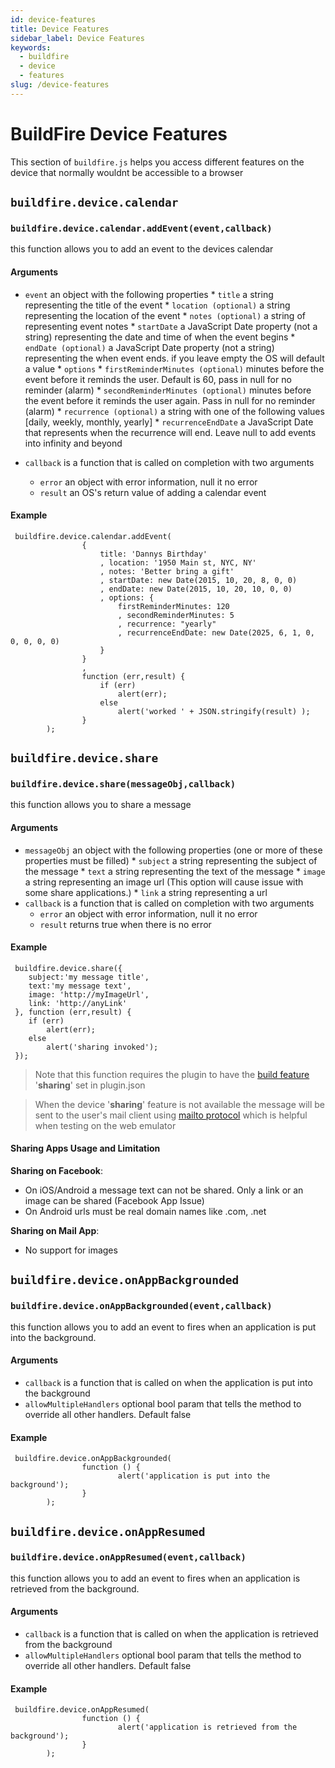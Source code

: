 ```yaml
---
id: device-features
title: Device Features
sidebar_label: Device Features
keywords:
  - buildfire
  - device
  - features
slug: /device-features
---
```


# BuildFire Device Features
This section of `buildfire.js` helps you access different features on the device that normally wouldnt be accessible to a browser

## `buildfire.device.calendar`
### `buildfire.device.calendar.addEvent(event,callback)`
this function allows you to add an event to the devices calendar
#### Arguments
- `event` an object with the following properties
       * `title` a string representing the title of the event
       * `location (optional)` a string representing the location of the event 
       * `notes (optional)` a string of representing event notes
       * `startDate` a JavaScript Date property (not a string) representing the date and time of when the event begins
       * `endDate (optional)` a JavaScript Date property (not a string) representing the when event ends. if you leave empty the OS will default a value
       * `options` 
           * `firstReminderMinutes (optional)` minutes before the event before it reminds the user. Default is 60, pass in null for no reminder (alarm)
           * `secondReminderMinutes (optional)` minutes before the event before it reminds the user again. Pass in null for no reminder (alarm) 
           * `recurrence (optional)` a string with one of the following values [daily, weekly, monthly, yearly]
           * `recurrenceEndDate` a JavaScript Date that represents when the recurrence will end. Leave null to add events into infinity and beyond
        
- `callback` is a function that is called on completion with two arguments 
    - `error` an object with error information, null it no error
    - `result` an OS's return value of adding a calendar event

#### Example
```
 buildfire.device.calendar.addEvent(
                {
                    title: 'Dannys Birthday'
                    , location: '1950 Main st, NYC, NY'
                    , notes: 'Better bring a gift'
                    , startDate: new Date(2015, 10, 20, 8, 0, 0)
                    , endDate: new Date(2015, 10, 20, 10, 0, 0)
                    , options: {
                        firstReminderMinutes: 120
                        , secondReminderMinutes: 5
                        , recurrence: "yearly"
                        , recurrenceEndDate: new Date(2025, 6, 1, 0, 0, 0, 0, 0)
                    }
                }
                ,
                function (err,result) {
                    if (err)
                        alert(err);
                    else
                        alert('worked ' + JSON.stringify(result) );
                }
        );
```


## `buildfire.device.share`
### `buildfire.device.share(messageObj,callback)`
this function allows you to share a message 
#### Arguments
- `messageObj` an object with the following properties (one or more of these properties must be filled)
       * `subject` a string representing the subject of the message
       * `text` a string representing the text of the message 
       * `image` a string representing an image url (This option will cause issue with some share applications.)
       * `link` a string representing a url
- `callback` is a function that is called on completion with two arguments 
    - `error` an object with error information, null it no error
    - `result` returns true when there is no error

#### Example
```
 buildfire.device.share({ 
	subject:'my message title',
	text:'my message text',
	image: 'http://myImageUrl',
	link: 'http://anyLink'
 }, function (err,result) {
	if (err)
		alert(err);
	else
		alert('sharing invoked');
 });

```

> Note that this function requires the plugin to have the [build feature](/docs/plugin-json-file) '**sharing**' set in plugin.json

> When the device '**sharing**' feature is not available the message will be sent to the user's mail client using [mailto protocol](https://tools.ietf.org/html/rfc2368) which is helpful when testing on the web emulator

#### Sharing Apps Usage and Limitation
**Sharing on Facebook**:
- On iOS/Android a message text can not be shared. Only a link or an image can be shared (Facebook App Issue)
- On Android urls must be real domain names like .com, .net

**Sharing on Mail App**:
- No support for images




## `buildfire.device.onAppBackgrounded`
### `buildfire.device.onAppBackgrounded(event,callback)`
this function allows you to add an event to fires when an application is put into the background.
#### Arguments  
- `callback` is a function that is called on when the application is put into the background
- `allowMultipleHandlers` optional bool param that tells the method to override all other handlers. Default false

#### Example
```
 buildfire.device.onAppBackgrounded(
                function () {
                        alert('application is put into the background');
                }
        );
```



## `buildfire.device.onAppResumed`
### `buildfire.device.onAppResumed(event,callback)`
this function allows you to add an event to fires when an application is retrieved from the background.
#### Arguments  
- `callback` is a function that is called on when the application is retrieved from the background
- `allowMultipleHandlers` optional bool param that tells the method to override all other handlers. Default false

#### Example
```
 buildfire.device.onAppResumed(
                function () {
                        alert('application is retrieved from the background');
                }
        );
```
